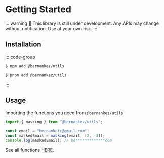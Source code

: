 # Getting Started

::: warning
🚧 This library is still under development. Any APIs may change without notification. Use at your own risk.
:::

## Installation

::: code-group
```bash [npm]
$ npm add @bernankez/utils
```

```bash [pnpm]
$ pnpm add @bernankez/utils
```
:::

## Usage

Importing the functions you need from `@bernankez/utils`

```ts
import { masking } from "@bernankez/utils";

const email = "bernankeic@gmail.com";
const maskedEmail = masking(email, [2, -3]);
console.log(maskedEmail); // be*************com
```

See all functions [HERE](/functions/).